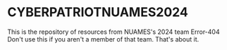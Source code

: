 # CYBERPATRIOTNUAMES2024
This is the repository of resources from NUAMES's 2024 team Error-404
Don't use this if you aren't a member of that team.
That's about it.
